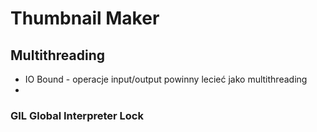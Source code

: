 # Thumbnail Maker

## Multithreading
- IO Bound - operacje input/output powinny lecieć jako multithreading
- 

### GIL Global Interpreter Lock
